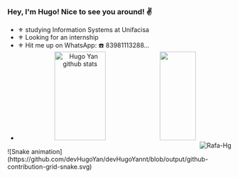 ### Hey, I'm Hugo! Nice to see you around! ✌️

- ⚜️ studying Information Systems at Unifacisa
- ⚜️ Looking for an internship
- ⚜️ Hit me up on WhatsApp: ☎️ 83981113288...
- <div align="center">  
  <img width="49%" height="200px" src="https://github-readme-stats.vercel.app/api?username=devHugoYannt&show_icons=true&count_private=true&theme=tokyonight" alt="Hugo Yan github stats" /> 
  <img width="41%" height="200px" src="https://github-readme-stats.vercel.app/api/top-langs/?username=devHugoYannt&layout=compact&langs_count=16&theme=tokyonight" />
  <img align="right" alt="Rafa-Hg" src="https://cdn.discordapp.com/attachments/1130974669655244832/1202146453364146226/ba1f10559d2916d305d83211eae2c236.gif?ex=65cc6521&is=65b9f021&hm=b2314831dba853992d81646be2dd210594e13a591b907e7909f52929e57cfd0d&">
</div>
![Snake animation](https://github.com/devHugoYan/devHugoYannt/blob/output/github-contribution-grid-snake.svg)
